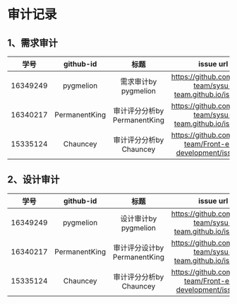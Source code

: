 # 审计记录
## 1、需求审计
学号 | github-id | 标题 | issue url
:-: | :-:|:-:|:-:
16349249 | pygmelion |需求审计by pygmelion| https://github.com/sysu-team/sysu-team.github.io/issues/7  |   
16340217 | PermanentKing | 审计评分分析by PermanentKing | https://github.com/sysu-team/sysu-team.github.io/issues/1
15335124 | Chauncey | 审计评分分析by Chauncey| https://github.com/sysu-team/Front-end-development/issues/4 |
## 2、设计审计
学号 | github-id | 标题 | issue url
:-: | :-:|:-:|:-:
16349249 | pygmelion |设计审计by pygmelion   |  https://github.com/sysu-team/sysu-team.github.io/issues/8| 
16340217 | PermanentKing | 审计评分设计by PermanentKing | https://github.com/sysu-team/sysu-team.github.io/issues/2
15335124 | Chauncey |审计评分分析by Chauncey | https://github.com/sysu-team/Front-end-development/issues/3 |
